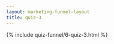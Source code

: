 ```yaml
---
layout: marketing-funnel-layout
title: quiz-3
---
```


{% include quiz-funnel/6-quiz-3.html %}
